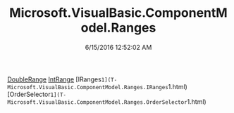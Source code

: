 ﻿---
title: Microsoft.VisualBasic.ComponentModel.Ranges
date: 6/15/2016 12:52:02 AM
---

[DoubleRange](T-Microsoft.VisualBasic.ComponentModel.Ranges.DoubleRange.html)
[IntRange](T-Microsoft.VisualBasic.ComponentModel.Ranges.IntRange.html)
[IRanges`1](T-Microsoft.VisualBasic.ComponentModel.Ranges.IRanges`1.html)
[OrderSelector`1](T-Microsoft.VisualBasic.ComponentModel.Ranges.OrderSelector`1.html)
